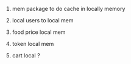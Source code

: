 1. mem package to do cache in locally memory

1. local users to local mem 

2. food price local mem

3. token local mem

4. cart local ?